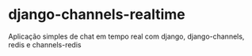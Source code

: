 # django-channels-realtime

Aplicação simples de chat em tempo real com django, django-channels, redis e channels-redis
